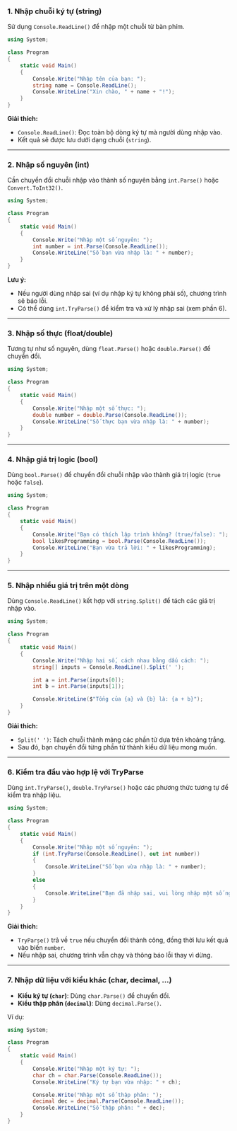 ### **1. Nhập chuỗi ký tự (string)**

Sử dụng `Console.ReadLine()` để nhập một chuỗi từ bàn phím.

```csharp
using System;

class Program
{
    static void Main()
    {
        Console.Write("Nhập tên của bạn: ");
        string name = Console.ReadLine();
        Console.WriteLine("Xin chào, " + name + "!");
    }
}
```

**Giải thích:**

- `Console.ReadLine()`: Đọc toàn bộ dòng ký tự mà người dùng nhập vào.
- Kết quả sẽ được lưu dưới dạng chuỗi (`string`).

---

### **2. Nhập số nguyên (int)**

Cần chuyển đổi chuỗi nhập vào thành số nguyên bằng `int.Parse()` hoặc `Convert.ToInt32()`.

```csharp
using System;

class Program
{
    static void Main()
    {
        Console.Write("Nhập một số nguyên: ");
        int number = int.Parse(Console.ReadLine());
        Console.WriteLine("Số bạn vừa nhập là: " + number);
    }
}
```

**Lưu ý:**

- Nếu người dùng nhập sai (ví dụ nhập ký tự không phải số), chương trình sẽ báo lỗi.
- Có thể dùng `int.TryParse()` để kiểm tra và xử lý nhập sai (xem phần 6).

---

### **3. Nhập số thực (float/double)**

Tương tự như số nguyên, dùng `float.Parse()` hoặc `double.Parse()` để chuyển đổi.

```csharp
using System;

class Program
{
    static void Main()
    {
        Console.Write("Nhập một số thực: ");
        double number = double.Parse(Console.ReadLine());
        Console.WriteLine("Số thực bạn vừa nhập là: " + number);
    }
}
```

---

### **4. Nhập giá trị logic (bool)**

Dùng `bool.Parse()` để chuyển đổi chuỗi nhập vào thành giá trị logic (`true` hoặc `false`).

```csharp
using System;

class Program
{
    static void Main()
    {
        Console.Write("Bạn có thích lập trình không? (true/false): ");
        bool likesProgramming = bool.Parse(Console.ReadLine());
        Console.WriteLine("Bạn vừa trả lời: " + likesProgramming);
    }
}
```

---

### **5. Nhập nhiều giá trị trên một dòng**

Dùng `Console.ReadLine()` kết hợp với `string.Split()` để tách các giá trị nhập vào.

```csharp
using System;

class Program
{
    static void Main()
    {
        Console.Write("Nhập hai số, cách nhau bằng dấu cách: ");
        string[] inputs = Console.ReadLine().Split(' ');

        int a = int.Parse(inputs[0]);
        int b = int.Parse(inputs[1]);

        Console.WriteLine($"Tổng của {a} và {b} là: {a + b}");
    }
}
```

**Giải thích:**

- `Split(' ')`: Tách chuỗi thành mảng các phần tử dựa trên khoảng trắng.
- Sau đó, bạn chuyển đổi từng phần tử thành kiểu dữ liệu mong muốn.

---

### **6. Kiểm tra đầu vào hợp lệ với TryParse**

Dùng `int.TryParse()`, `double.TryParse()` hoặc các phương thức tương tự để kiểm tra nhập liệu.

```csharp
using System;

class Program
{
    static void Main()
    {
        Console.Write("Nhập một số nguyên: ");
        if (int.TryParse(Console.ReadLine(), out int number))
        {
            Console.WriteLine("Số bạn vừa nhập là: " + number);
        }
        else
        {
            Console.WriteLine("Bạn đã nhập sai, vui lòng nhập một số nguyên!");
        }
    }
}
```

**Giải thích:**

- `TryParse()` trả về `true` nếu chuyển đổi thành công, đồng thời lưu kết quả vào biến `number`.
- Nếu nhập sai, chương trình vẫn chạy và thông báo lỗi thay vì dừng.

---

### **7. Nhập dữ liệu với kiểu khác (char, decimal, ...)**

- **Kiểu ký tự (`char`)**: Dùng `char.Parse()` để chuyển đổi.
- **Kiểu thập phân (`decimal`)**: Dùng `decimal.Parse()`.

Ví dụ:

```csharp
using System;

class Program
{
    static void Main()
    {
        Console.Write("Nhập một ký tự: ");
        char ch = char.Parse(Console.ReadLine());
        Console.WriteLine("Ký tự bạn vừa nhập: " + ch);

        Console.Write("Nhập một số thập phân: ");
        decimal dec = decimal.Parse(Console.ReadLine());
        Console.WriteLine("Số thập phân: " + dec);
    }
}
```

